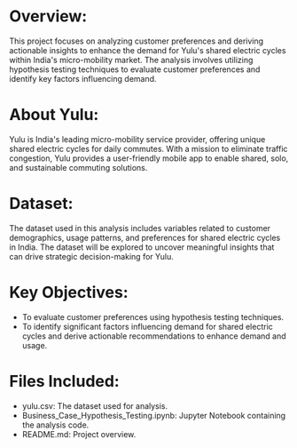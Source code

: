 # Overview:
This project focuses on analyzing customer preferences and deriving actionable insights to enhance the demand for Yulu's shared electric cycles within India's micro-mobility market. The analysis involves utilizing hypothesis testing techniques to evaluate customer preferences and identify key factors influencing demand.

# About Yulu:
Yulu is India's leading micro-mobility service provider, offering unique shared electric cycles for daily commutes. With a mission to eliminate traffic congestion, Yulu provides a user-friendly mobile app to enable shared, solo, and sustainable commuting solutions.

# Dataset:
The dataset used in this analysis includes variables related to customer demographics, usage patterns, and preferences for shared electric cycles in India. The dataset will be explored to uncover meaningful insights that can drive strategic decision-making for Yulu.

# Key Objectives:
* To evaluate customer preferences using hypothesis testing techniques.
* To identify significant factors influencing demand for shared electric cycles and derive actionable recommendations to 
  enhance demand and usage.

# Files Included:
* yulu.csv: The dataset used for analysis.
* Business_Case_Hypothesis_Testing.ipynb: Jupyter Notebook containing the analysis code.
* README.md: Project overview.

